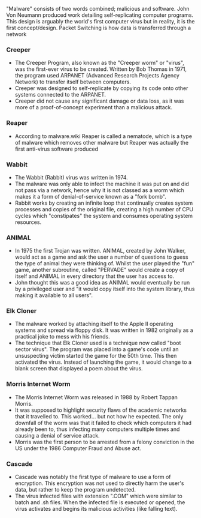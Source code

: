 "Malware" consists of two words combined; malicious and software.
John Von Neumann produced work detailing self-replicating computer programs. This design is arguably the world's first computer virus but in reality, it is the first concept/design.
Packet Switching is how data is transferred through a network

### Creeper
- The Creeper Program, also known as the "Creeper worm" or "virus", was the first-ever virus to be created. Written by Bob Thomas in 1971, the program used ARPANET (Advanced Research Projects Agency Network) to transfer itself between computers.
- Creeper was designed to self-replicate by copying its code onto other systems connected to the ARPANET. 
- Creeper did not cause any significant damage or data loss, as it was more of a proof-of-concept experiment than a malicious attack.

### Reaper
- According to malware.wiki Reaper is called a nematode, which is a type of malware which removes other malware but Reaper was actually the first anti-virus software produced

### Wabbit
- The Wabbit (Rabbit) virus was written in 1974.
- The malware was only able to infect the machine it was put on and did not pass via a network, hence why it is not classed as a worm which makes it a form of denial-of-service known as a "fork bomb".
- Rabbit works by creating an infinite loop that continually creates system processes and copies of the original file, creating a high number of CPU cycles which "constipates" the system and consumes operating system resources.

### ANIMAL
- In 1975 the first Trojan was written. ANIMAL, created by John Walker, would act as a game and ask the user a number of questions to guess the type of animal they were thinking of. Whilst the user played the "fun" game, another subroutine, called "PERVADE" would create a copy of itself and ANIMAL in every directory that the user has access to.
- John thought this was a good idea as ANIMAL would eventually be run by a privileged user and "it would copy itself into the system library, thus making it available to all users".

### Elk Cloner
- The malware worked by attaching itself to the Apple II operating systems and spread via floppy disk. It was written in 1982 originally as a practical joke to mess with his friends.
- The technique that Elk Cloner used is a technique now called "boot sector virus". The program was placed into a game's code until an unsuspecting victim started the game for the 50th time. This then activated the virus. Instead of launching the game, it would change to a blank screen that displayed a poem about the virus.

### Morris Internet Worm
-  The Morris Internet Worm was released in 1988 by Robert Tappan Morris.
-  It was supposed to highlight security flaws of the academic networks that it travelled to. This worked... but not how he expected. The only downfall of the worm was that it failed to check which computers it had already been to, thus infecting many computers multiple times and causing a denial of service attack.
-  Morris was the first person to be arrested from a felony conviction in the US under the 1986 Computer Fraud and Abuse act.

### Cascade
- Cascade was notably the first type of malware to use a form of encryption. This encryption was not used to directly harm the user's data, but rather to keep the program undetected.
- The virus infected files with extension ".COM" which were similar to batch and .sh files. When the infected file is executed or opened, the virus activates and begins its malicious activities (like falling text).
